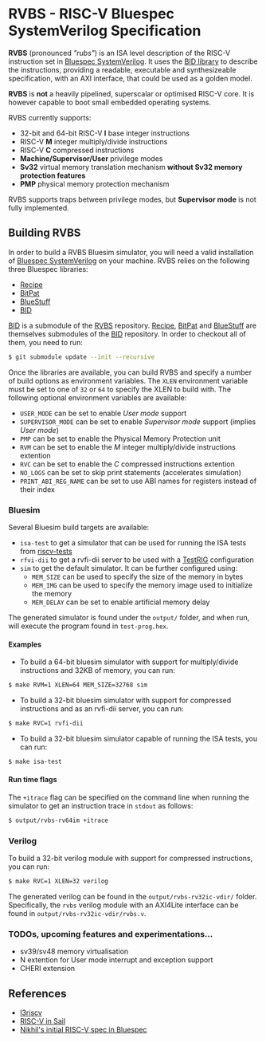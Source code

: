 # RVBS - RISC-V Bluespec SystemVerilog Specification

**RVBS** (pronounced *"rubs"*) is an ISA level description of the RISC-V instruction set in [Bluespec SystemVerilog](http://wiki.bluespec.com/bluespec-systemverilog-and-compiler). It uses the [BID library](https://github.com/CTSRD-CHERI/BID) to describe the instructions, providing a readable, executable and synthesizeable specification, with an AXI interface, that could be used as a golden model.

**RVBS** is **not** a heavily pipelined, superscalar or optimised RISC-V core. It is however capable to boot small embedded operating systems.

RVBS currently supports:

- 32-bit and 64-bit RISC-V **I** base integer instructions
- RISC-V **M** integer multiply/divide instructions
- RISC-V **C** compressed instructions
- **Machine/Supervisor/User** privilege modes
- **Sv32** virtual memory translation mechanism **without Sv32 memory protection features**
- **PMP** physical memory protection mechanism

RVBS supports traps between privilege modes, but **Supervisor mode** is not fully implemented.

## Building RVBS

In order to build a RVBS Bluesim simulator, you will need a valid installation of [Bluespec SystemVerilog](http://wiki.bluespec.com/bluespec-systemverilog-and-compiler) on your machine. RVBS relies on the following three Bluespec libraries:

- [Recipe](https://github.com/CTSRD-CHERI/Recipe)
- [BitPat](https://github.com/CTSRD-CHERI/BitPat)
- [BlueStuff](https://github.com/CTSRD-CHERI/BlueStuff)
- [BID](https://github.com/CTSRD-CHERI/BID)

[BID](https://github.com/CTSRD-CHERI/BID) is a submodule of the [RVBS](https://github.com/CTSRD-CHERI/RVBS.git) repository. [Recipe](https://github.com/CTSRD-CHERI/Recipe), [BitPat](https://github.com/CTSRD-CHERI/BitPat) and [BlueStuff](https://github.com/CTSRD-CHERI/BlueStuff) are themselves submodules of the [BID](https://github.com/CTSRD-CHERI/BID) repository. In order to checkout all of them, you need to run:
```sh
$ git submodule update --init --recursive
```

Once the libraries are available, you can build RVBS and specify a number of build options as environment variables. The `XLEN` environment variable must be set to one of `32` or `64` to specify the XLEN to build with. The following optional environment variables are available:

- `USER_MODE` can be set to enable *User mode* support
- `SUPERVISOR_MODE` can be set to enable *Supervisor mode* support (implies *User mode*)
- `PMP` can be set to enable the Physical Memory Protection unit
- `RVM` can be set to enable the *M* integer multiply/divide instructions extention
- `RVC` can be set to enable the *C* compressed instructions extention
- `NO_LOGS` can be set to skip print statements (accelerates simulation)
- `PRINT_ABI_REG_NAME` can be set to use ABI names for registers instead of their index

### Bluesim

Several Bluesim build targets are available:

- `isa-test` to get a simulator that can be used for running the ISA tests from [riscv-tests](https://github.com/riscv/riscv-tests)
- `rfvi-dii` to get a rvfi-dii server to be used with a [TestRIG](https://github.com/CTSRD-CHERI/TestRIG) configuration
- `sim` to get the default simulator. It can be further configured using:
  * `MEM_SIZE` can be used to specify the size of the memory in bytes
  * `MEM_IMG` can be used to specify the memory image used to initialize the memory
  * `MEM_DELAY` can be set to enable artificial memory delay

The generated simulator is found under the `output/` folder, and when run, will execute the program found in `test-prog.hex`.

#### Examples

- To build a 64-bit bluesim simulator with support for multiply/divide instructions and 32KB of memory, you can run:

```sh
$ make RVM=1 XLEN=64 MEM_SIZE=32768 sim
```

- To build a 32-bit bluesim simulator with support for compressed instructions and as an rvfi-dii server, you can run:

```sh
$ make RVC=1 rvfi-dii
```

- To build a 32-bit bluesim simulator capable of running the ISA tests, you can run:

```sh
$ make isa-test
```

#### Run time flags

The `+itrace` flag can be specified on the command line when running the simulator to get an instruction trace in `stdout` as follows:

```sh
$ output/rvbs-rv64im +itrace
```

### Verilog

To build a 32-bit verilog module with support for compressed instructions, you can run:
```sh
$ make RVC=1 XLEN=32 verilog
```
The generated verilog can be found in the `output/rvbs-rv32ic-vdir/` folder. Specifically, the `rvbs` verilog module with an AXI4Lite interface can be found in `output/rvbs-rv32ic-vdir/rvbs.v`.

### TODOs, upcoming features and experimentations...

- sv39/sv48 memory virtualisation
- N extention for User mode interrupt and exception support
- CHERI extension

## References

- [l3riscv](https://github.com/SRI-CSL/l3riscv)
- [RISC-V in Sail](https://github.com/rems-project/sail/tree/sail2/riscv)
- [Nikhil's initial RISC-V spec in Bluespec](https://github.com/rsnikhil/RISCV_ISA_Formal_Spec_in_BSV)
